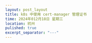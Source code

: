 ```yaml
---
layout: post_layout
title: k8s 中使用 cert-manager 管理证书
time: 2024年012月18日 星期三
location: 杭州
pulished: true
excerpt_separator: "---"
---
```



